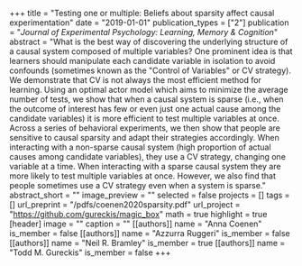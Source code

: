 +++
title = "Testing one or multiple: Beliefs about sparsity affect causal experimentation"
date = "2019-01-01"
publication_types = ["2"]
publication = "_Journal of Experimental Psychology: Learning, Memory & Cognition_"
abstract = "What is the best way of discovering the underlying structure of a causal system composed of multiple variables? One prominent idea is that learners should manipulate each candidate variable in isolation to avoid confounds (sometimes known as the \"Control of Variables\" or CV strategy). We demonstrate that CV is not always the most efficient method for learning. Using an optimal actor model which aims to minimize the average number of tests, we show that when a causal system is sparse (i.e., when the outcome of interest has few or even just one actual cause among the candidate variables) it is more efficient to test multiple variables at once. Across a series of behavioral experiments, we then show that people are sensitive to causal sparsity and adapt their strategies accordingly. When interacting with a non-sparse causal system (high proportion of actual causes among candidate variables), they use a CV strategy, changing one variable at a time. When interacting with a sparse causal system they are more likely to test multiple variables at once. However, we also find that people sometimes use a CV strategy even when a system is sparse."
abstract_short = ""
image_preview = ""
selected = false
projects = []
tags = []
url_preprint = "/pdfs/coenen2020sparsity.pdf"
url_project = "https://github.com/gureckis/magic_box"
math = true
highlight = true
[header]
image = ""
caption = ""
[[authors]]
	name = "Anna Coenen"
	is_member = false
[[authors]]
	name = "Azzurra Ruggeri"
	is_member = false
[[authors]]
	name = "Neil R. Bramley"
	is_member = true
[[authors]]
	name = "Todd M. Gureckis"
	is_member = false
+++
